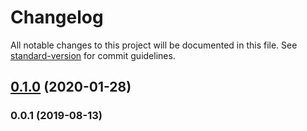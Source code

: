 # Changelog

All notable changes to this project will be documented in this file. See [standard-version](https://github.com/conventional-changelog/standard-version) for commit guidelines.

## [0.1.0](https://github.com/lholmquist/opossum-hystrix/compare/v0.0.1...v0.1.0) (2020-01-28)

### 0.0.1 (2019-08-13)
